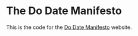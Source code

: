 # The Do Date Manifesto

This is the code for the [Do Date Manifesto](https://hisaac.github.io/do-date-manifesto/) website.
